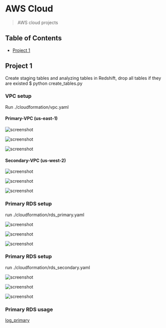 # AWS Cloud
> AWS cloud projects

## Table of Contents
* [Project 1](#project-1)


## Project 1
Create staging tables and analyzing tables in Redshift, drop all tables if they are existed
$ python create_tables.py 


### VPC setup
Run ./cloudformation/vpc.yaml
#### Primary-VPC (us-east-1)
![screenshot](./screenshots/primary_Vpc.png)

![screenshot](./screenshots/primaryVPC_subnets.png)

![screenshot](./screenshots/primary_subnet_routing.png)

#### Secondary-VPC (us-west-2)
![screenshot](./screenshots/secondary_Vpc.png)

![screenshot](./screenshots/secondaryVPC_subnets.png)

![screenshot](./screenshots/secondary_subnet_routing.png)

### Primary RDS setup
run ./cloudformation/rds_primary.yaml

![screenshot](./screenshots/primaryDB_config2.png)

![screenshot](./screenshots/primaryDB_config.png)

![screenshot](./screenshots/primaryDB_subnetgroup.png)

### Primary RDS setup
run ./cloudformation/rds_secondary.yaml

![screenshot](./screenshots/secondaryDB_config2.png)

![screenshot](./screenshots/secondaryDB_config.png)

![screenshot](./screenshots/secondaryDB_subnetgroup.png)

### Primary RDS usage

[log_primary](logs/log_primary.txt)